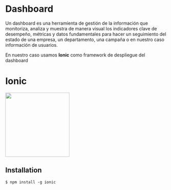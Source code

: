 # Dashboard

Un dashboard es una herramienta de gestión de la información que monitoriza, analiza y muestra de manera visual los indicadores clave de desempeño, métricas y datos fundamentales para hacer un seguimiento del estado de una empresa, un departamento, una campaña o en nuestro caso información de usuarios.

En nuestro caso usamos **Ionic** como framework de despliegue del dashboard

# Ionic 

<img src="https://github.com/IngenieriaDeSistemasUTB/ArcSoft2p2019/blob/master/dashboard/logo-ionic.png" width = "200">

## Installation

`$ npm install -g ionic`
